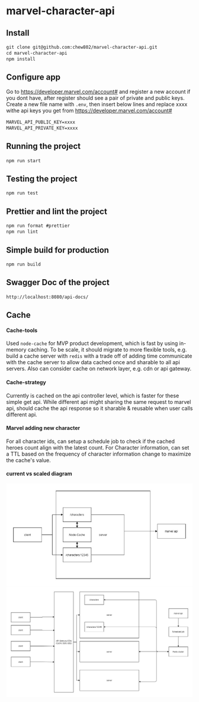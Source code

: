 # marvel-character-api

## Install

    git clone git@github.com:chew802/marvel-character-api.git
    cd marvel-character-api
    npm install

## Configure app
Go to https://developer.marvel.com/account# and register a new account if you dont have, after register should see a pair of private and public keys. 
Create a new file name with `.env`, then insert below lines and replace xxxx withe api keys you get from https://developer.marvel.com/account#

    MARVEL_API_PUBLIC_KEY=xxxx
    MARVEL_API_PRIVATE_KEY=xxxx

## Running the project

    npm run start
	
## Testing the project

    npm run test
	
## Prettier and lint the project

    npm run format #prettier
	npm run lint

## Simple build for production

    npm run build

## Swagger Doc of the project

    http://localhost:8080/api-docs/

## Cache
#### Cache-tools
Used `node-cache` for MVP product development, which is fast by using in-memory caching. 
To be scale, it should migrate to more flexible tools, e.g. build a cache server with `redis` with a trade off of adding time communicate with the cache server to allow data cached once and sharable to all api servers. 
Also can consider cache on network layer, e.g. cdn or api gateway. 

#### Cache-strategy
Currently is cached on the api controller level, which is faster for these simple get api. 
While different api might sharing the same request to marvel api, should cache the api response so it sharable & reusable when user calls different api. 

#### Marvel adding new character
For all character ids, can setup a schedule job to check if the cached heroes count align with the latest count. 
For Character information, can set a TTL based on the frequency of character information change to maximize the cache's value. 

#### current vs scaled diagram
![alt text](https://github.com/chew802/marvel-character-api/blob/main/README/current.jpg?raw=true)
![alt text](https://github.com/chew802/marvel-character-api/blob/main/README/scaled.jpg?raw=true)